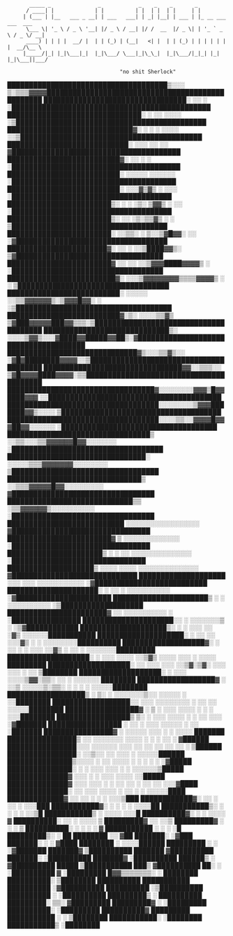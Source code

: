            _____ _               _            _    _    _       _                     
          / ____| |             | |          | |  | |  | |     | |                    
         | (___ | |__   ___ _ __| | ___   ___| | _| |__| | ___ | |_ __ ___   ___  ___ 
          \___ \| '_ \ / _ \ '__| |/ _ \ / __| |/ /  __  |/ _ \| | '_ ` _ \ / _ \/ __|
          ____) | | | |  __/ |  | | (_) | (__|   <| |  | | (_) | | | | | | |  __/\__ \
         |_____/|_| |_|\___|_|  |_|\___/ \___|_|\_\_|  |_|\___/|_|_| |_| |_|\___||___/

                                        "no shit Sherlock"
                                        
█████████████████████████████████████▒░░░ ▒░▒▒▒▓▓▓▓█████████████████████████████████████████████████
█████████████████████████████████░     ░░     ░      ░██████████████████████████████████████████████
███████████████████████████████░   ░ ░░   ░░░░        ░▒████████████████████████████████████████████
█████████████████████████████▓░    ░  ░  ░ ░░░░        ░░▒██████████████████████████████████████████
████████████████████████████░            ░░░ ░░          ░░ ▓███████████████████████████████████████
██████████████████████████▓░            ░░  ░             ░ ░███████████████████████████████████████
██████████████████████████░                    ░░░░░  ░░░░░░ ░██████████████████████████████████████
██████████████████████████░                   ░░░▓▒▓▒  ░ ░░░  ░█████████████████████████████████████
████████████████████████▒░          ░       ░ ░▒░ ▒▓▓▒ ░   ░░ ░█████████████████████████████████████
████████████████████████▒░                   ░░ ░▒░▒▒▓▒   ░  ░ ▒████████████████████████████████████
████████████████████████░             ░░▒▒░  ░ ▒░░▒▓█▓▓░   ░░  ░▓███████████████████████████████████
███████████████████████▓░              ░░   ░ ░░▒████▓▓▒░       ▒▓██████████████████████████████████
████████████████████████▓          ░░ ░░ ░░▒▓▓▓████▓▓▓▓▒  ░     ░███████████████████████████████████
█████████████████████████▓░        ░░░▒▓▓▓▓▓▓▓▓▒▒▒▒▓▓▓▓▒    ░ ░ ▒███████████████████████████████████
██████████████████████████░     ░░░░░ ░░▒▒▓▓▓▓▓▓▒░▒▓▓▓█▓▓░  ░ ░▒████████████████████████████████████
██████████████████████████▓░▒░  ░░░░▒▒▓▒  ▒▓███▓▓▓▓▓███▓▓▒▒▒░▒██████████████████████████████████████
█████████████████████████████▒░ ░░░░▒▓▓▒░░░▓████▓▓█████▓▓██▒░▓██████████████████████████████████████
██████████████████████████████▓▒░░░▒▒▓▒░░ ░▓█▓████████▓▓▓▓░░▒███████████████████████████████████████
████████████████████████████████▓▓░░▒▒▒░░ ▒▓█▓▓▓▓████▓▓▓▓░▒▒████████████████████████████████████████
██████████████████████████████████▓░░░░░░░░▓▓▓▒█▓▓████▓▓▓ ░░████████████████████████████████████████
███████████████████████████████████░░░░░░░░▒▓▓▓███████▓▓▒░░░░ ▒█████████████████████████████████████
███████████████████████████████████░░░░▒▒░░▓▓▓▓█▓▓▓██▓▓░░░░░░  ░████████████████████████████████████
█████████████████████████████████▒  ░░▒▒░░░▒▒▓▓▓▓▓▓█▓▓░░░░░░░   ░███████████████████████████████████
████████████████████████████████░     ░░░░░▒▒▒▓▓▓▓▓▓▓░░░░░░░░    ▒██████████████████████████████████
███████████████████████████████▒       ░░▒▒▒▓▓▓▓▓█▓▓░░░░░░░░░     ▓█████████████████████████████████
█████████████████████████████▒▒          ░▒▒▓▓▓▓▓▓▒░░░░░░░░░░     ░█████████████████████████████████
███████████████████████████                ░░░░░░░░░░░░░░░░░       ▓████████████████████████████████
████████████████████████▓    ▒                ░░░░░░░░░░░░░        ░████████████████████████████████
██████████████████████▒      ░ ░     ░░     ░░░░░░░░░░░░░░          ░███████████████████████████████
████████████████████▒       ░░░░      ░░░░ ░░░░░░░░░░░░░░             ▓█████████████████████████████
████████████████████         ░░░       ░░░  ░░░░░░░░░░░                 ░▓██████████████████████████
█████████████████████░       ░ ░░       ░  ░░░░░░░░░░                       ░▓██████████████████████
██████████████████████▒   ░   ░          ░░░░░░░░░░                            ░▒███████████████████
███████████████████████▓         ░░     ░░░░░░░░░░                        ░        ░████████████████
█████████████████████░░      ░           ░░░░░░░▒                               ░    ░▒▓████████████
████████████████████▒░  ░    ░      ░░░ ░░   ░▓▒                                   ░░░░░░███████████
████████████████████░  ░    ░░        ░░  ░░░▓▒                  ░           ░    ░░░░░░░░██████████
███████████████████▓░  ░   ░░ ░ ░  ░░░    ░░▓▒                          ░  ░░     ░ ░░░░░░░█████████
███████████████████░  ░   ░░░    ░░░░   ░░▒▓▒                    ░░░░     ░░░       ░ ░░░░ █████████
███████████████████░ ░░  ░░░    ░░░ ░░▒▓░▒▓░                             ░░░      ░░░ ░ ░░ ▒████████
███████████████████░ ░  ░░░     ░░░░▒▓▓░▒▒░                             ░░        ░ ░░░░░░  ████████
██████████████████▓ ░  ░░▒      ░░░░░▒░▒▒░                              ░ ░       ░ ░  ░░░░░████████
██████████████████▒ ░  ▒░ ░    ░░░░░░░▒░░                                        ░░░░░ ░  ░░████████
██████████████████░░  ░░░      ░░░░░░░░                                 ░        ░░ ░░ ░░░░░████████
█████████████████▓ ░  ▒  ░   ░░░  ░░░░                                           ░  ░  ░ ░░░████████
█████████████████▒   ▒░ ░    ░░░ ░░░░                     ░             ░       ░░   ░░░   ░▓███████
█████████████████ ░ ░░ ░   ░░░  ░░░░░                                                 ░ ░░  ░███████
████████████████▓  ░     ░░░░░  ░░░                        ░                     ░      ░░░░ ███████
████████████████▒ ░░  ░░░░░░░  ░░░░                     ░       ░                   ░  ░░ ░  ▓██████
████████████████░░░  ░░░░░░    ░░░                       ░░  ░░                  ░░ ░░ ░░  ░ ▒██████
████████████████░ ░░▒░░  ░░   ░░░                                ░                       ░░░░░██████
███████████████▒░░░░ ░  ░░   ░░░░                          ░  ░                     ░   ░  ░ ░▓█████
███████████████░   ░ ░ ░░░   ░░░                          ░ ░                           ░░░░░░▒█████
██████████████▓    ░░░   ░ ░ ░░░                                                        ░░░░ ░░█████
██████████████▓    ░░░  ░░░ ░ ░                             ░░  ░░               ░   ░░ ░░  ░░░▓████
██████████████░     ░░ ░░░ ░░░░                             ░ ░░                    ░    ░ ░░░░░████
█████████████▓          ░░     ░░                                  ░         ░             ░ ░░░▒███
████████████▓░                 ░░                              ░                    ░░    ░   ░░░███
███████████▓░                                                  ░                    ░     ░ ░ ░░░░██
███████████▒░                                                  ░                      ░  ░    ░ ░░▒█
███████████▒                                                                             ░ ░░░░ ░░░█
██████████▓░                                                                             ░ ░  ░░░░ ▓
██████████░                                                                             ░░ ░  ░░░░ ▒
█████████▓                                                                           ░░          ░░▒
█████████▓                                                                                ░   ░ ░  ▒
██████████░                                                     ░                        ░   ░ ░   ▓
███████████                                                                           ░   ░     ░ ░█
█████████▒░                                                                                  ░    ██
████████                                                                                     ░░  ▓██
███████░                                                                                       ░▓███
███████░                                                                                ░   ░  ▓████
████████                                                                       ░          ░░░░██████
█████████                                                                            ░   ░ ░▓███████
███████▓                                                                                 ▒██████████
███████                                                                                  ▓██████████
███████░                                                                                 ░██████████
███████▓                                                                                 ░██████████
██████▒                                                               ░                  ▓██████████
█████                                                                                   ▒███████████
███▒                                                                                     ▓██████████
██░                                                                  ░                   ░██████████
▓                                                                                         ░█████████
█▓▓▒▒▒▒▒▒▒░                                                                         ░       ████████
██████████░                                                                                ▒████████
██████████                                                                               ███████████
██████████                                                                              ░▓██████████
██████████                                                                              ░▒██████████
██████████                                                                             ░ ░██████████
█████████▒                                                   ░                            ██████████
█████████░                                                   ▒▒░                          ▓█████████
█████████▓                                                    ░                           ░█████████
██████████░                                                                               ░█████████
██████████▓                                                                                █████████
███████████                                                                          ░   ░ ▒████████
███████████░                                                                               ░████████
███████████▒                                                                               ░████████      
                                                                                                                                              
                                                                                                                                              
                                                                                                                                              
                                                                                                                                              
                                                                                                                                              
                                                                                                                                              
                                                                                                                                              
